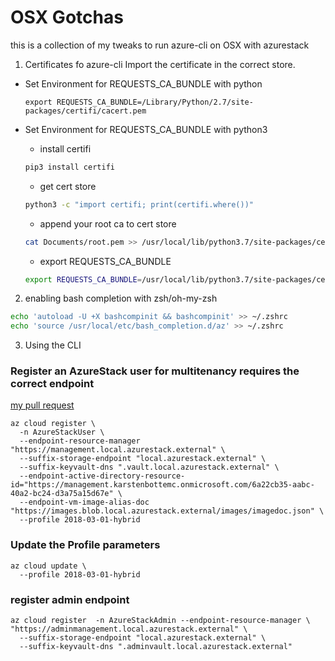 # OSX Gotchas
this is a collection of my tweaks to run azure-cli on OSX with azurestack
1. Certificates fo azure-cli
Import the certificate in the correct store. 

* Set Environment for REQUESTS_CA_BUNDLE with python

    ```azurecli
    export REQUESTS_CA_BUNDLE=/Library/Python/2.7/site-packages/certifi/cacert.pem
    ```

* Set Environment for REQUESTS_CA_BUNDLE with python3

    * install certifi
    ```zsh
    pip3 install certifi
    ```

    * get cert store
    ```zsh
    python3 -c "import certifi; print(certifi.where())"
    ```
    * append your root ca to cert store  

    ```zsh
    cat Documents/root.pem >> /usr/local/lib/python3.7/site-packages/certifi/cacert.pem
    ```

    * export REQUESTS_CA_BUNDLE

    ```zsh
    export REQUESTS_CA_BUNDLE=/usr/local/lib/python3.7/site-packages/certifi/cacert.pem
    ```

2. enabling bash completion with zsh/oh-my-zsh

```zsh
echo 'autoload -U +X bashcompinit && bashcompinit' >> ~/.zshrc
echo 'source /usr/local/etc/bash_completion.d/az' >> ~/.zshrc
```




3. Using the CLI

### Register an AzureStack user for multitenancy requires the correct endpoint 
[my pull request](https://github.com/MicrosoftDocs/azure-docs/pull/17808)

```azurecli
az cloud register \
  -n AzureStackUser \
  --endpoint-resource-manager "https://management.local.azurestack.external" \
  --suffix-storage-endpoint "local.azurestack.external" \
  --suffix-keyvault-dns ".vault.local.azurestack.external" \
  --endpoint-active-directory-resource-id="https://management.karstenbottemc.onmicrosoft.com/6a22cb35-aabc-40a2-bc24-d3a75a15d67e" \
  --endpoint-vm-image-alias-doc "https://images.blob.local.azurestack.external/images/imagedoc.json" \
  --profile 2018-03-01-hybrid
```
### Update the Profile parameters
```azurecli
az cloud update \
  --profile 2018-03-01-hybrid
```


### register admin endpoint
```azurecli
az cloud register  -n AzureStackAdmin --endpoint-resource-manager \ "https://adminmanagement.local.azurestack.external" \
  --suffix-storage-endpoint "local.azurestack.external" \
  --suffix-keyvault-dns ".adminvault.local.azurestack.external"
```
